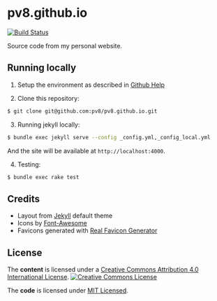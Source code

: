 # pv8.github.io
[![Build Status](https://travis-ci.org/pv8/pv8.github.io.svg?branch=master)](https://travis-ci.org/pv8/pv8.github.io)

Source code from my personal website.

## Running locally

1. Setup the environment as described in [Github Help][github-help]

2. Clone this repository:

  ```bash
  $ git clone git@github.com:pv8/pv8.github.io.git
  ```

3. Running jekyll locally:

  ```bash
  $ bundle exec jekyll serve --config _config.yml,_config_local.yml
  ```
And the site will be available at `http://localhost:4000`.

4. Testing:
```bash
$ bundle exec rake test
```


## Credits
- Layout from [Jekyll][jekyll] default theme
- Icons by [Font-Awesome][fontawesome]
- Favicons generated with [Real Favicon Generator][favicongenerator]

## License
The **content** is licensed under a [Creative Commons Attribution 4.0 International License][cc-license].
[![Creative Commons License][cc-image]][cc-license]

The **code** is licensed under [MIT Licensed][mit-license].

[github-help]: https://help.github.com/articles/using-jekyll-with-pages/#github-help
[jekyll]: http://jekyllrb.com/
[fontawesome]: http://fontawesome.io/
[mit-license]: http://www.opensource.org/licenses/mit-license.php
[cc-license]: href="http://creativecommons.org/licenses/by/4.0/
[cc-image]: https://i.creativecommons.org/l/by/4.0/88x31.png
[favicongenerator]: https://realfavicongenerator.net
